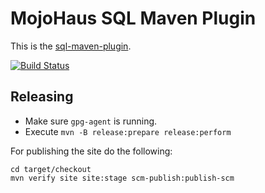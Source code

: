 # MojoHaus SQL Maven Plugin

This is the [sql-maven-plugin](http://www.mojohaus.org/sql-maven-plugin/).
 
[![Build Status](https://travis-ci.org/mojohaus/sql-maven-plugin.svg?branch=master)](https://travis-ci.org/mojohaus/sql-maven-plugin)

## Releasing

* Make sure `gpg-agent` is running.
* Execute `mvn -B release:prepare release:perform`

For publishing the site do the following:

```
cd target/checkout
mvn verify site site:stage scm-publish:publish-scm
```
